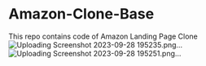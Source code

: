 # Amazon-Clone-Base
This repo contains code of Amazon Landing Page Clone 
![Uploading Screenshot 2023-09-28 195235.png…]()
![Uploading Screenshot 2023-09-28 195251.png…]()

